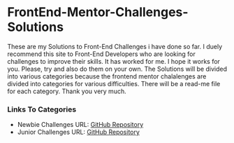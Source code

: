 # FrontEnd-Mentor-Challenges-Solutions
These are my Solutions to Front-End Challenges i have done so far. I duely recommend this site to Front-End Developers who are looking for challenges to improve their skills. 
It has worked for me. I hope it works for you. Please, try and also do them on your own. The Solutions will be divided into various categories because the frontend mentor 
chalalenges are divided into categories for various difficulties. There will be a read-me file for each category. Thank you very much.

### Links To Categories
- Newbie Challenges URL: [GitHub Repository](https://github.com/Codedzephyr/FrontEnd-Mentor-Challenges-Solutions/blob/main/Newbie-Read-Me.md)
- Junior Challenges URL: [GitHub Repository](https://github.com/Codedzephyr/FrontEnd-Mentor-Challenges-Solutions/blob/main/Junior-Read-Me.md)
